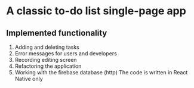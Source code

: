 # A classic to-do list single-page app

## Implemented functionality

1.	Adding and deleting tasks
2.	Error messages for users and developers
3.	Recording editing screen
4.	Refactoring the application
5.	Working with the firebase database (http)
The code is written in React Native only

